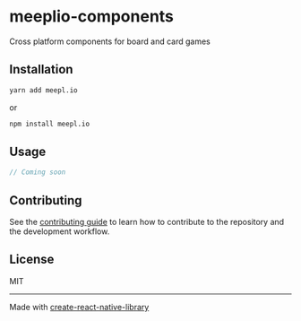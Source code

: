 # meeplio-components

Cross platform components for board and card games

## Installation

```sh
yarn add meepl.io
```

or

```sh
npm install meepl.io
```

## Usage

```js
// Coming soon
```

## Contributing

See the [contributing guide](CONTRIBUTING.md) to learn how to contribute to the repository and the development workflow.

## License

MIT

---

Made with [create-react-native-library](https://github.com/callstack/react-native-builder-bob)
